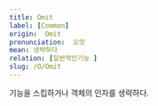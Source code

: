 ```yaml
---
title: Omit
label: [Common]
origin:  Omit
pronunciation:  오밋
mean: 생략하다
relation: [일반적인기능 ]
slug: /O/Omit
---
```


<content>
<p>기능을 스킵하거나 객체의 인자를 생략하다.</p>
</content>
